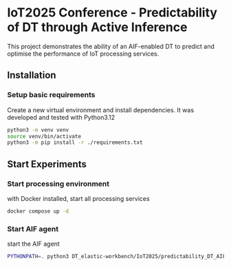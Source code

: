 # IoT2025 Conference - Predictability of DT through Active Inference

This project demonstrates the ability of an AIF-enabled DT to predict and optimise the performance of IoT processing services.


## Installation

### Setup basic requirements

Create a new virtual environment and install dependencies. It was developed and tested with Python3.12

```bash
python3 -m venv venv
source venv/bin/activate
python3 -m pip install -r ./requirements.txt
```

## Start Experiments

### Start processing environment 

with Docker installed, start all processing services

```bash
docker compose up -d
```

### Start AIF agent

start the AIF agent 

```bash
PYTHONPATH=. python3 DT_elastic-workbench/IoT2025/predictability_DT_AIF_agent.py
```






